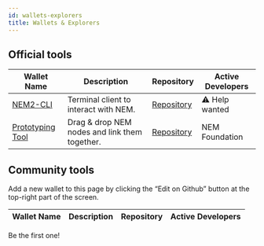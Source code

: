 ```yaml
---
id: wallets-explorers
title: Wallets & Explorers
---
```

## Official tools

**Wallet Name** |	**Description** |	**Repository**  |	**Active Developers**
----------------|-------------------|-------------------|---------------------------
[NEM2-CLI](client/overview.md) |	Terminal client to interact with NEM. |	[Repository](https://github.com/nemtech/nem2-cli) |	⚠️ Help wanted
[Prototyping Tool](prototyping-tool/overview.md) |	Drag & drop NEM nodes and link them together. |	[Repository](https://github.com/nemtech/nem2-prototyping-tool) |	NEM Foundation

## Community tools

Add a new wallet to this page by clicking the “Edit on Github” button at the top-right part of the screen.

**Wallet Name** |	**Description** |	**Repository**  |	**Active Developers**
----------------|-------------------|-------------------|---------------------------

Be the first one! 	  	  	 